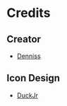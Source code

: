 # Credits

## Creator
- [Denniss](https://twitter.com/Dennis2p_)

## Icon Design
- [DuckJr](https://twitter.com/DuckJr94)
